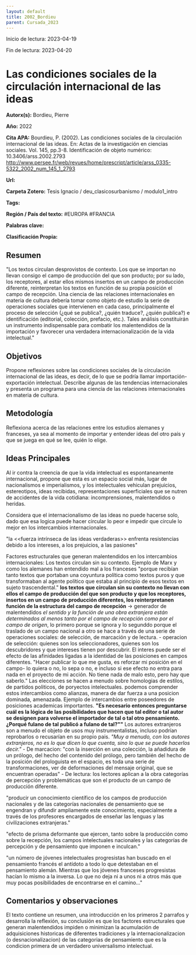 ```yaml
---
layout: default
title: 2002_Bordieu
parent: Cursada_2023
---
```


Inicio de lectura: 2023-04-19

Fin de lectura: 2023-04-20

# Las condiciones sociales de la circulación internacional de las ideas

**Autorx(s):** Bordieu, Pierre
	

**Año:** 2022

**Cita APA:** Bourdieu, P. (2002). Las condiciones sociales de la circulación internacional de las ideas. En: Actas de la investigación en ciencias sociales. Vol. 145, pp.3-8.  Identificación de objeto numérico: 10.3406/arss.2002.2793 http://www.persee.fr/web/revues/home/prescript/article/arss_0335-5322_2002_num_145_1_2793

**Url:**

**Carpeta Zotero:** Tesis Ignacio / deu_clasicosurbanismo / modulo1_intro

**Tags:** 

**Región / País del texto:** #EUROPA #FRANCIA

**Palabras clave:** 

**Clasificación Propia:**


## Resumen 

"Los textos circulan desprovistos de contexto. Los que se importan no llevan consigo el campo de producción del que son producto; por su lado, los receptores, al estar ellos mismos insertos en un campo de producción diferente, reinterpretan los textos en función de su propia posición el campo de recepción. Una ciencia de las relaciones internacionales en materia de cultura debería tomar como objeto de estudio la serie de operaciones sociales que intervienen en cada caso, principalmente el proceso de selección (¿qué se publica?, ¿quién traduce?, ¿quién publica?) e identificación (editorial, colección, prefacio, etc.). Tales análisis constituirán un instrumento indispensable para combatir los malentendidos de la importación y favorecer una verdadera internacionalización de la vida intelectual."

## Objetivos

Propone reflexiones sobre las condiciones sociales de la circulación internacional de las ideas, es decir, de lo que se podría llamar importación-exportación intelectual. Describe algunas de las tendencias internacionales y presenta un programa para una ciencia de las relaciones internacionales en materia de cultura. 

## Metodología

Reflexiona acerca de las relaciones entre los estudios alemanes y franceses, ya sea al momento de importar y entender ideas del otro país y que se juega en qué se lee, quién lo elige. 

## Ideas Principales

Al ir contra la creencia de que la vida intelectual es espontaneamente internacional, propone que esta es un espacio social más, lugar de nacionalismos e imperialismos, y los intelectuales vehiculan prejuicios, estereotipos, ideas recibidas, representaciones superficiales que se nutren de accidentes de la vida cotidiana: incomprensiones, malentendidos o heridas. 

Considera que el internacionalismo de las ideas no puede hacerse solo, dado que esa logica puede hacer circular lo peor e impedir que circule lo mejor en los intercambios internacionales. 

"la <<fuerza intrínseca de las ideas verdaderas>> enfrenta resistencias debido a los intereses, a los prejuicios, a las pasiones"

Factores estructurales que generan malentendidos en los intercambios internacionales: Los textos circulan sin su contexto. Ejemplo de Marx y como los alemanes han entendido mal a los franceses "porque recibían tanto textos que portaban una coyuntura política como textos puros y que transformaban al agente político que estaba al principio de esos textos en sujeto trascendental." **los textos que circulan sin su contexto no llevan con ellos el campo de producción del que son producto y que los receptores, insertos en un campo de producción diferentes, los reinterpretanen función de la estructura del campo de recepción** -> generador de malentendidos
   _el sentido y la función de una obra extranjera están determinados al menos tanto por el campo de recepción como por el campo de origen_, lo primero porque se ignora y lo segunddo porque el traslado de un campo nacional a otro se hace a través de una serie de operaciones sociales: de selección, de marcación y de lectura. 
	   - operacion de selección: quienes son los seleccionadores, quienes son los descubridores y que intereses tienen por descubrir. El interes puede ser el efecto de las afinidades ligadas a la identidad de las posiciones en campos diferentes. "Hacer publicar lo que me gusta, es reforzar mi posición en el campo- lo quiera o no, lo sepa o no, e incluso si ese efecto no entra para nada en el proyecto de mi acción. No tiene nada de malo esto, pero hay que saberlo." Las elecciones se hacen a menudo sobre homologias de estilos, de partidos politicos, de poryectos intelectuales. podemos comprender estos intercambios como alianzas, manera de dar fuerza a una posicion dominada, amenazada. Ejemplo de intercambios entre poseedores de posiciones academicas importantes. **"Es necesario entonces preguntarse cuál es la lógica de las posibilidades que hacen que tal editor o tal autor se designen para volverse el importador de tal o tal otro pensamiento. ¿Porqué fulano de tal publicó a fulano de tal?""** Los autores extranjeros son a menudo el objeto de usos muy instrumentalistas, incluso podrían reprobarlos o recusarían en su propio pais. _"Muy a menudo, con los autores extranjeros, no es lo que dicen lo que cuenta, sino lo que se puede hacerlos decir."_ 
	   - De marcacion: "con la inserción en una colección, la añadidura de un prólogo, del hecho del contenido del prólogo, pero también del hecho de la posición del prologuista en el espacio, es toda una serie de transformaciones, ver de deformaciones del mensaje original, que se encuentran operadas"
	   - De lectura: los lectores aplican a la obra categorías de percepción y problemáticas que son el producto de un campo de producción diferente.

"producir un conocimiento científico de los campos de producción nacionales y de las categorías nacionales de pensamiento que se engendran y difundir ampliamente este conocimiento, especialmente a través de los profesores encargados de enseñar las lenguas y las civilizaciones extranjeras."

"efecto de prisma deformante que ejercen, tanto sobre la producción como sobre la recepción, los campos intelectuales nacionales y las categorías de percepción y de pensamiento que imponen e inculcan."

"un número de jóvenes intelectuales progresistas han buscado en el pensamiento francés el antídoto a todo lo que detestaban en el pensamiento alemán. Mientras que los jóvenes franceses progresistas hacían lo mismo a la inversa. Lo que no deja ni a unos ni a otros más que muy pocas posibilidades de encontrarse en el camino..."

## Comentarios y observaciones

El texto contiene un resumen, una introducción en los primeros 2 parrafos y desarrolla la reflexión, su conclusión es que los factores estructurales que generan malentendidos impiden o minimizan la acumulación de adquisiciones historicas de diferentes tradiciones y la internacionalizacion (o desnacionalizacion) de las categorias de pensamiento que es la condicion primera de un verdadero universalismo intelectual. 

